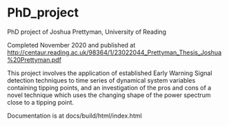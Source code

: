 # PhD_project
PhD project of Joshua Prettyman, University of Reading

Completed November 2020 and published at 
http://centaur.reading.ac.uk/98364/1/23022044_Prettyman_Thesis_Joshua%20Prettyman.pdf

This project involves the application of established Early Warning Signal detection techniques
to time series of dynamical system variables containing tipping points, and an investigation of 
the pros and cons of a novel technique which uses the changing shape of the power spectrum close 
to a tipping point. 

Documentation is at docs/build/html/index.html

